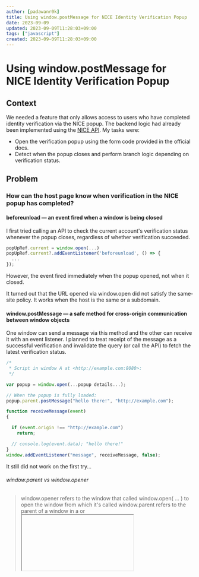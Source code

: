 ```yaml
---
author: [padawanr0k]
title: Using window.postMessage for NICE Identity Verification Popup
date: 2023-09-09
updated: 2023-09-09T11:28:03+09:00
tags: ["javascript"]
created: 2023-09-09T11:28:03+09:00
---
```


# Using window.postMessage for NICE Identity Verification Popup

## Context

We needed a feature that only allows access to users who have completed identity verification via the NICE popup. The backend logic had already been implemented using the [NICE API](https://www.niceapi.co.kr/#/apis/guide?ctgrCd=0100&prdId=31&prdNm=%EB%B3%B8%EC%9D%B8%ED%99%95%EC%9D%B8%28%ED%86%B5%ED%95%A9%ED%98%95%29). My tasks were:

- Open the verification popup using the form code provided in the official docs.
- Detect when the popup closes and perform branch logic depending on verification status.

## Problem

### How can the host page know when verification in the NICE popup has completed?

#### beforeunload — an event fired when a window is being closed

I first tried calling an API to check the current account's verification status whenever the popup closes, regardless of whether verification succeeded.

```typescript
popUpRef.current = window.open(...)
popUpRef.current?.addEventListener('beforeunload', () => {
  ...
});
```

However, the event fired immediately when the popup opened, not when it closed.

It turned out that the URL opened via window.open did not satisfy the same-site policy. It works when the host is the same or a subdomain.

#### window.postMessage — a safe method for cross-origin communication between window objects

One window can send a message via this method and the other can receive it with an event listener. I planned to treat receipt of the message as a successful verification and invalidate the query (or call the API) to fetch the latest verification status.

```typescript
/*
 * Script in window A at <http://example.com:8080>:
 */

var popup = window.open(...popup details...);

// When the popup is fully loaded:
popup.parent.postMessage("hello there!", "http://example.com");

function receiveMessage(event)
{

  if (event.origin !== "http://example.com")
    return;

  // console.log(event.data); "hello there!"
}
window.addEventListener("message", receiveMessage, false);
```

It still did not work on the first try…

###### window.parent vs window.opener
> window.opener refers to the window that called window.open( ... ) to open the window from which it's called
> window.parent refers to the parent of a window in a <frame> or <iframe>
>
> [Source](https://stackoverflow.com/questions/11313045/what-are-window-opener-window-parent-window-top/11313219#11313219)

I should have used window.opener, but I used parent, so the host window could not receive the message. Even after switching to window.opener, the message still was not received…

- [How do I use Window.postMessage() cross domain?](https://stackoverflow.com/questions/76024047/how-do-i-use-window-postmessage-cross-domain/76024048#76024048)

When communicating across domains with postMessage, I had not specified the second parameter, targetOrigin, so the message was not received. Adding the host to the second parameter of `postMessage`, as in the example above, resolved the issue.

Using `*` allows any host, which is not a safe configuration. In development, we allowed both localhost and the dev server URL using `*`, but in production we specified the correct origin explicitly.


